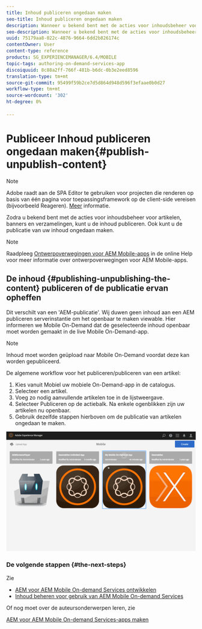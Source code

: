 ```yaml
---
title: Inhoud publiceren ongedaan maken
seo-title: Inhoud publiceren ongedaan maken
description: Wanneer u bekend bent met de acties voor inhoudsbeheer voor artikelen, banners en verzamelingen, volgt u deze pagina voor meer informatie over het publiceren van uw inhoud. Ook kunt u de publicatie van uw inhoud ongedaan maken.
seo-description: Wanneer u bekend bent met de acties voor inhoudsbeheer voor artikelen, banners en verzamelingen, volgt u deze pagina voor meer informatie over het publiceren van uw inhoud. Ook kunt u de publicatie van uw inhoud ongedaan maken.
uuid: 75179aa8-022c-4876-9664-6dd2b826174c
contentOwner: User
content-type: reference
products: SG_EXPERIENCEMANAGER/6.4/MOBILE
topic-tags: authoring-on-demand-services-app
discoiquuid: 8c88a2ff-766f-481b-b6dc-0b3e2eed8596
translation-type: tm+mt
source-git-commit: 95499f59b2ce7d5d864d948d596f3efaae0b0d27
workflow-type: tm+mt
source-wordcount: '302'
ht-degree: 0%

---
```



# Publiceer Inhoud publiceren ongedaan maken{#publish-unpublish-content}

>[!NOTE]
>
>Adobe raadt aan de SPA Editor te gebruiken voor projecten die renderen op basis van één pagina voor toepassingsframework op de client-side vereisen (bijvoorbeeld Reageren). [Meer](/help/sites-developing/spa-overview.md) informatie.

Zodra u bekend bent met de acties voor inhoudsbeheer voor artikelen, banners en verzamelingen, kunt u de inhoud publiceren. Ook kunt u de publicatie van uw inhoud ongedaan maken.

>[!NOTE]
>
>Raadpleeg [Ontwerpoverwegingen voor AEM Mobile-apps](https://helpx.adobe.com/digital-publishing-solution/help/design-app.html) in de online Help voor meer informatie over ontwerpoverwegingen voor AEM Mobile-apps.

## De inhoud {#publishing-unpublishing-the-content} publiceren of de publicatie ervan opheffen

Dit verschilt van een &#39;AEM-publicatie&#39;. Wij duwen geen inhoud aan een AEM publiceren serverinstantie om het openbaar te maken viewable. Hier informeren we Mobile On-Demand dat de geselecteerde inhoud openbaar moet worden gemaakt in de live Mobile On-Demand-app.

>[!NOTE]
>
>Inhoud moet worden geüpload naar Mobile On-Demand voordat deze kan worden gepubliceerd.

De algemene workflow voor het publiceren/publiceren van een artikel:

1. Kies vanuit Mobiel uw mobiele On-Demand-app in de catalogus.
1. Selecteer een artikel.
1. Voeg zo nodig aanvullende artikelen toe in de lijstweergave.
1. Selecteer Publiceren op de actiebalk. Na enkele ogenblikken zijn uw artikelen nu openbaar.
1. Gebruik dezelfde stappen hierboven om de publicatie van artikelen ongedaan te maken.

<!-- FAIL >>[!NOTE]
>
>Generally, you should preflight before publishing. See [Previewing with Preflight](/content/docs/en/aem/6-3/administer/mobile-apps/aem-mobile/previewing-with-preflight-on-demand-services.md) for more details.-->

![chlimage_1-9](assets/chlimage_1-9.gif)

### De volgende stappen {#the-next-steps}

Zie

* [AEM voor AEM Mobile On-demand Services ontwikkelen](/help/mobile/aem-mobile-on-demand.md)
* [Inhoud beheren voor gebruik van AEM Mobile On-demand Services](/help/mobile/aem-mobile.md)

Of nog moet over de auteursonderwerpen leren, zie

[AEM voor AEM Mobile On-demand Services-apps maken](/help/mobile/mobile-apps-ondemand.md)
